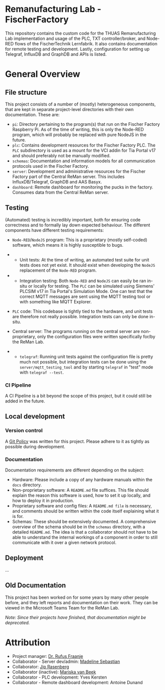 # Remanufacturing Lab - FischerFactory
This repository contains the custom code for the THUAS Remanufacturing Lab implementation and usage of the PLC, TXT controller/broker, and Node-RED flows of the FischerTechnik Lernfabrik. It also contains documentation for remote testing and development. Lastly, configuration for setting up Telegraf, InfluxDB and GraphDB and APIs is listed.

# General Overview
## File structure
This project consists of a number of (mostly) heterogeneous components, that are kept in separate project-level directories with their own documentation. These are:
- `pi`: Directory pertaining to the program(s) that run on the Fischer Factory Raspberry Pi. As of the time of writing, this is only the Node-RED program, which will probably be replaced with pure NodeJS in the future.
- `plc`: Contains development resources for the Fischer Factory PLC. The `PLC` subdirectory is used as a mount for the VCI addin for Tia Portal v17 and should preferably not be manually modified.
- `schemas`: Documentation and information models for all communication protocols used in the Fischer Factory.
- `server`: Development and administrative resources for the Fischer Factory part of the Central ReMan server. This includes InfluxDB/Telegraf, GraphDB and  AAS Basyx.
- `dashboard`: Remote dashboard for monitoring the pucks in the factory. Consumes data from the Central ReMan server.

## Testing

(Automated) testing is incredibly important, both for ensuring code correctness and to formally lay down expected behaviour. The different components have different testing requirements:
- `Node-RED`/`NodeJS` program: This is a proprietary (mostly self-coded) software, which means it is highly susceptible to bugs. 
- - Unit tests: At the time of writing, an automated test suite for unit tests does not yet exist. It should exist when developing the `NodeJS` replacement of the `Node-RED` program.
- - Integration testing: Both `Node-RED` and `NodeJS` can easily be ran in-situ or locally for testing. The `PLC` can be simulated using Siemens' PLCSIM v17 in Tia Portal's Simulation Mode. One can test that the correct MQTT messages are sent using the MQTT testing tool or with something like MQTT Explorer.

- `PLC` code: This codebase is tightly tied to the hardware, and unit tests are therefore not really possible. Integration tests can only be done in-situ.

- Central server: The programs running on the central server are non-proprietary, only the configuration files were written specifically for/by the ReMan Lab.
- - `telegraf`: Running unit tests against the configuration file is pretty much not possible, but integration tests can be done using the `server/mqtt_testing_tool` and by starting `telegraf` in "test" mode with `telegraf --test`.

### CI Pipeline
A CI Pipeline is a bit beyond the scope of this project, but it could still be added in the future.

## Local development

### Version control
A [Git Policy](docs/policy.md) was written for this project. Please adhere to it as tightly as possible during development.

### Documentation

Documentation requirements are different depending on the subject:
- Hardware: Please include a copy of any hardware manuals within the `docs` directory. 
- Non-proprietary software: A `README.md` file suffices. This file should explain the reason this software is used, how to set it up locally, and how to deploy it in production.
- Proprietary software and config files: A `README.md file` is necessary, and comments should be written within the code itself explaining what it is for.
- Schemas: These should be extensively documented. A comprehensive overview of the schema should be in the `schemas` directory, with a detailed `README.md`. The idea is that a collaborator should not have to be able to understand the internal workings of a component in order to still communicate with it over a given network protocol.

## Deployment

...

## Old Documentation
This project has been worked on for some years by many other people before, and they left reports and documentation on their work. They can be viewed in the Microsoft Teams Team for the ReMan Lab. 

*Note: Since their projects have finished, that documentation might be deprecated.*

# Attribution

- Project manager: [Dr. Rufus Fraanje](https://github.com/prfraanje)
- Collaborator - Server dev/admin: [Madeline Sebastian](https://github.com/blooburry)
- Collaborator: [Jip Rasenberg](https://github.com/Jipr)
- Collaborator (inactive): [Mariska van Beek](https://github.com/mariskavanbeek)
- Collaborator - PLC development: Yves Kersten
- Collaborator - Remote dashboard development: Antoine Dunand